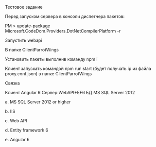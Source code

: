 Тестовое задание

Перед запуском сервера в консоли диспетчера пакетов:

PM > update-package Microsoft.CodeDom.Providers.DotNetCompilerPlatform -r

Запустить webapi

В папке ClientParrotWings

Установить пакеты выполнив команду npm i

Клиент запускать командой npm run start (будет получать ip из файла proxy.conf.json) в папке ClientParrotWings

Связка

Клиент Angular 6 Сервер WebAPI+EF6 БД MS SQL Server 2012

a. MS SQL Server 2012 or higher

b. IIS

c. Web API

d. Entity framework 6

e. Angular 6

